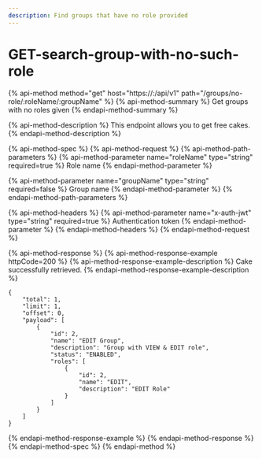 ```yaml
---
description: Find groups that have no role provided
---
```


# GET-search-group-with-no-such-role

{% api-method method="get" host="https://<host>:<port>/api/v1" path="/groups/no-role/:roleName/:groupName" %}
{% api-method-summary %}
Get groups with no roles given
{% endapi-method-summary %}

{% api-method-description %}
This endpoint allows you to get free cakes.
{% endapi-method-description %}

{% api-method-spec %}
{% api-method-request %}
{% api-method-path-parameters %}
{% api-method-parameter name="roleName" type="string" required=true %}
Role name
{% endapi-method-parameter %}

{% api-method-parameter name="groupName" type="string" required=false %}
Group name
{% endapi-method-parameter %}
{% endapi-method-path-parameters %}

{% api-method-headers %}
{% api-method-parameter name="x-auth-jwt" type="string" required=true %}
Authentication token
{% endapi-method-parameter %}
{% endapi-method-headers %}
{% endapi-method-request %}

{% api-method-response %}
{% api-method-response-example httpCode=200 %}
{% api-method-response-example-description %}
Cake successfully retrieved.
{% endapi-method-response-example-description %}

```
{
    "total": 1,
    "limit": 1,
    "offset": 0,
    "payload": [
        {
            "id": 2,
            "name": "EDIT Group",
            "description": "Group with VIEW & EDIT role",
            "status": "ENABLED",
            "roles": [
                {
                    "id": 2,
                    "name": "EDIT",
                    "description": "EDIT Role"
                }
            ]
        }
    ]
}
```
{% endapi-method-response-example %}
{% endapi-method-response %}
{% endapi-method-spec %}
{% endapi-method %}



